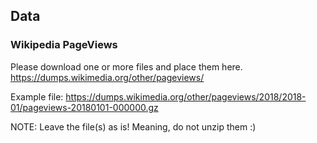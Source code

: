 ## Data
### Wikipedia PageViews
Please download one or more files and place them here.
https://dumps.wikimedia.org/other/pageviews/

Example file: https://dumps.wikimedia.org/other/pageviews/2018/2018-01/pageviews-20180101-000000.gz

NOTE: Leave the file(s) as is! Meaning, do not unzip them :)
